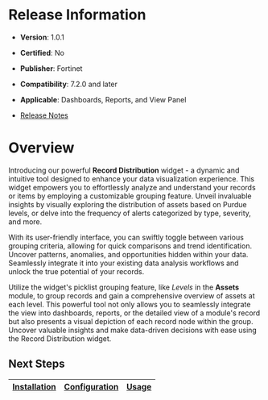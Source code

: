 # Release Information

- **Version**: 1.0.1

- **Certified**: No

- **Publisher**: Fortinet  

- **Compatibility**: 7.2.0 and later

- **Applicable**: Dashboards, Reports, and View Panel

- [Release Notes](./widget/release_notes.md)


# Overview

Introducing our powerful **Record Distribution** widget - a dynamic and intuitive tool designed to enhance your data visualization experience. This widget empowers you to effortlessly analyze and understand your records or items by employing a customizable grouping feature. Unveil invaluable insights by visually exploring the distribution of assets based on Purdue levels, or delve into the frequency of alerts categorized by type, severity, and more.

With its user-friendly interface, you can swiftly toggle between various grouping criteria, allowing for quick comparisons and trend identification. Uncover patterns, anomalies, and opportunities hidden within your data. Seamlessly integrate it into your existing data analysis workflows and unlock the true potential of your records.

Utilize the widget's picklist grouping feature, like *Levels* in the **Assets** module, to group records and gain a comprehensive overview of assets at each level. This powerful tool not only  allows you to seamlessly integrate the view into dashboards, reports, or the detailed view of a module's record but also presents a visual depiction of each record node within the group. Uncover valuable insights and make data-driven decisions with ease using the Record Distribution widget.

## Next Steps

| [Installation](./docs/setup.md#installation) | [Configuration](./docs/setup.md#configuration) | [Usage](./docs/usage.md) |
| -------------------------------------------- | ---------------------------------------------- | ------------------------ |
